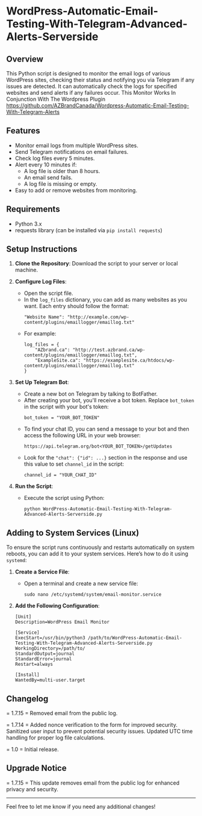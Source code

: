 
# WordPress-Automatic-Email-Testing-With-Telegram-Advanced-Alerts-Serverside

## Overview

This Python script is designed to monitor the email logs of various WordPress sites, checking their status and notifying you via Telegram if any issues are detected. It can automatically check the logs for specified websites and send alerts if any failures occur.
This Monitor Works In Conjunction With The Wordpress Plugin 
https://github.com/AZBrandCanada/Wordpress-Automatic-Email-Testing-With-Telegram-Alerts

## Features

- Monitor email logs from multiple WordPress sites.
- Send Telegram notifications on email failures.
- Check log files every 5 minutes.
- Alert every 10 minutes if:
  - A log file is older than 8 hours.
  - An email send fails.
  - A log file is missing or empty.
- Easy to add or remove websites from monitoring.

## Requirements

- Python 3.x
- requests library (can be installed via `pip install requests`)

## Setup Instructions

1. **Clone the Repository**: Download the script to your server or local machine.

2. **Configure Log Files**:
   - Open the script file.
   - In the `log_files` dictionary, you can add as many websites as you want. Each entry should follow the format:
     ```
     "Website Name": "http://example.com/wp-content/plugins/emaillogger/emaillog.txt"
     ```
   - For example:
     ```
     log_files = {
         "AZbrand.ca": "http://test.azbrand.ca/wp-content/plugins/emaillogger/emaillog.txt",
         "ExampleSite.ca": "https://examplesite.ca/htdocs/wp-content/plugins/emaillogger/emaillog.txt"
     }
     ```

3. **Set Up Telegram Bot**:
   - Create a new bot on Telegram by talking to BotFather.
   - After creating your bot, you'll receive a bot token. Replace `bot_token` in the script with your bot's token:
     ```
     bot_token = "YOUR_BOT_TOKEN"
     ```
   - To find your chat ID, you can send a message to your bot and then access the following URL in your web browser:
     ```
     https://api.telegram.org/bot<YOUR_BOT_TOKEN>/getUpdates
     ```
   - Look for the `"chat": {"id": ...}` section in the response and use this value to set `channel_id` in the script:
     ```
     channel_id = "YOUR_CHAT_ID"
     ```

4. **Run the Script**:
   - Execute the script using Python:
     ```
     python WordPress-Automatic-Email-Testing-With-Telegram-Advanced-Alerts-Serverside.py
     ```

## Adding to System Services (Linux)

To ensure the script runs continuously and restarts automatically on system reboots, you can add it to your system services. Here’s how to do it using `systemd`:

1. **Create a Service File**:
   - Open a terminal and create a new service file:
     ```
     sudo nano /etc/systemd/system/email-monitor.service
     ```

2. **Add the Following Configuration**:
   ```
   [Unit]
   Description=WordPress Email Monitor

   [Service]
   ExecStart=/usr/bin/python3 /path/to/WordPress-Automatic-Email-Testing-With-Telegram-Advanced-Alerts-Serverside.py
   WorkingDirectory=/path/to/
   StandardOutput=journal
   StandardError=journal
   Restart=always

   [Install]
   WantedBy=multi-user.target
   ```

## Changelog

= 1.7.15 =
Removed email from the public log.

= 1.7.14 =
Added nonce verification to the form for improved security.
Sanitized user input to prevent potential security issues.
Updated UTC time handling for proper log file calculations.

= 1.0 =
Initial release.

## Upgrade Notice

= 1.7.15 =
This update removes email from the public log for enhanced privacy and security.

---

Feel free to let me know if you need any additional changes!
